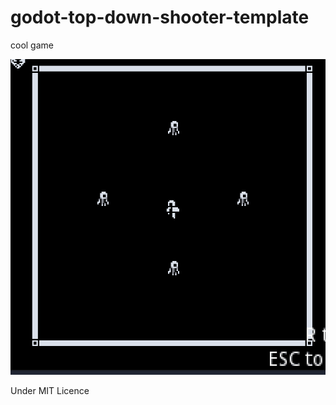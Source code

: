 # godot-top-down-shooter-template

cool game

![](_github_assets/cultist_shooter.gif)


Under MIT Licence
